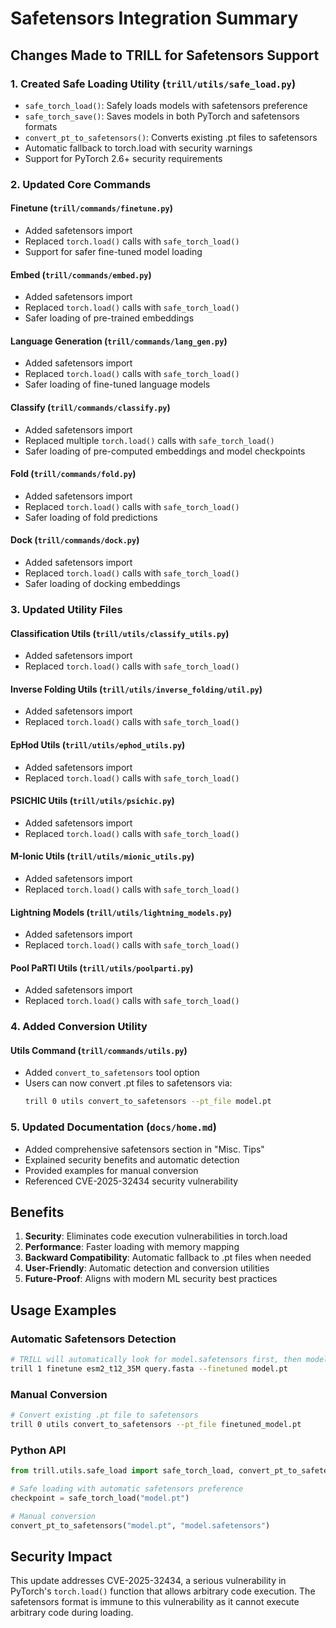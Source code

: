 # Safetensors Integration Summary

## Changes Made to TRILL for Safetensors Support

### 1. Created Safe Loading Utility (`trill/utils/safe_load.py`)
- `safe_torch_load()`: Safely loads models with safetensors preference
- `safe_torch_save()`: Saves models in both PyTorch and safetensors formats
- `convert_pt_to_safetensors()`: Converts existing .pt files to safetensors
- Automatic fallback to torch.load with security warnings
- Support for PyTorch 2.6+ security requirements

### 2. Updated Core Commands
#### Finetune (`trill/commands/finetune.py`)
- Added safetensors import
- Replaced `torch.load()` calls with `safe_torch_load()`
- Support for safer fine-tuned model loading

#### Embed (`trill/commands/embed.py`)
- Added safetensors import
- Replaced `torch.load()` calls with `safe_torch_load()`
- Safer loading of pre-trained embeddings

#### Language Generation (`trill/commands/lang_gen.py`)
- Added safetensors import
- Replaced `torch.load()` calls with `safe_torch_load()`
- Safer loading of fine-tuned language models

#### Classify (`trill/commands/classify.py`)
- Added safetensors import
- Replaced multiple `torch.load()` calls with `safe_torch_load()`
- Safer loading of pre-computed embeddings and model checkpoints

#### Fold (`trill/commands/fold.py`)
- Added safetensors import
- Replaced `torch.load()` calls with `safe_torch_load()`
- Safer loading of fold predictions

#### Dock (`trill/commands/dock.py`)
- Added safetensors import
- Replaced `torch.load()` calls with `safe_torch_load()`
- Safer loading of docking embeddings

### 3. Updated Utility Files
#### Classification Utils (`trill/utils/classify_utils.py`)
- Added safetensors import
- Replaced `torch.load()` calls with `safe_torch_load()`

#### Inverse Folding Utils (`trill/utils/inverse_folding/util.py`)
- Added safetensors import
- Replaced `torch.load()` calls with `safe_torch_load()`

#### EpHod Utils (`trill/utils/ephod_utils.py`)
- Added safetensors import
- Replaced `torch.load()` calls with `safe_torch_load()`

#### PSICHIC Utils (`trill/utils/psichic.py`)
- Added safetensors import
- Replaced `torch.load()` calls with `safe_torch_load()`

#### M-Ionic Utils (`trill/utils/mionic_utils.py`)
- Added safetensors import
- Replaced `torch.load()` calls with `safe_torch_load()`

#### Lightning Models (`trill/utils/lightning_models.py`)
- Added safetensors import
- Replaced `torch.load()` calls with `safe_torch_load()`

#### Pool PaRTI Utils (`trill/utils/poolparti.py`)
- Added safetensors import
- Replaced `torch.load()` calls with `safe_torch_load()`

### 4. Added Conversion Utility
#### Utils Command (`trill/commands/utils.py`)
- Added `convert_to_safetensors` tool option
- Users can now convert .pt files to safetensors via:
  ```bash
  trill 0 utils convert_to_safetensors --pt_file model.pt
  ```

### 5. Updated Documentation (`docs/home.md`)
- Added comprehensive safetensors section in "Misc. Tips"
- Explained security benefits and automatic detection
- Provided examples for manual conversion
- Referenced CVE-2025-32434 security vulnerability

## Benefits

1. **Security**: Eliminates code execution vulnerabilities in torch.load
2. **Performance**: Faster loading with memory mapping
3. **Backward Compatibility**: Automatic fallback to .pt files when needed
4. **User-Friendly**: Automatic detection and conversion utilities
5. **Future-Proof**: Aligns with modern ML security best practices

## Usage Examples

### Automatic Safetensors Detection
```bash
# TRILL will automatically look for model.safetensors first, then model.pt
trill 1 finetune esm2_t12_35M query.fasta --finetuned model.pt
```

### Manual Conversion
```bash
# Convert existing .pt file to safetensors
trill 0 utils convert_to_safetensors --pt_file finetuned_model.pt
```

### Python API
```python
from trill.utils.safe_load import safe_torch_load, convert_pt_to_safetensors

# Safe loading with automatic safetensors preference
checkpoint = safe_torch_load("model.pt")

# Manual conversion
convert_pt_to_safetensors("model.pt", "model.safetensors")
```

## Security Impact

This update addresses CVE-2025-32434, a serious vulnerability in PyTorch's `torch.load()` function that allows arbitrary code execution. The safetensors format is immune to this vulnerability as it cannot execute arbitrary code during loading.

